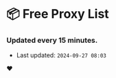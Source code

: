 # :package: Free Proxy List
### Updated every 15 minutes.

- Last updated: `2024-09-27 08:03`

:heart:
